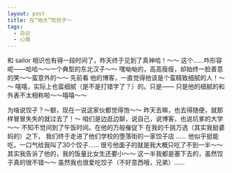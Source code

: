 ```yaml
---
layout: post
title: 在“地大”吃饺子～
tags:
  - 日记
  - 心情
---
```

和 sailor 相识也有得一段时间了，昨天终于见到了真神哈！～～
这个……咋形容呢——哈哈～～一个典型的东北汉子～～
嘿呦呦的，高高瘦瘦，却始终一脸善意的笑～～蛮意外的～～
先前看 他的博客，一直觉得他该是个蛮精致细腻的人！～～
嘻嘻，实际上也蛮细腻（是不是打错字了？）的。只是——
只是他的细腻的和外表不太相称啦～～嘻嘻～～

为啥说饺子？～额，现在一说这家伙都觉得饱～～
昨天去嘛，也去得随便，就那样冒冒失失的就过去了！～
咱们是边逛边聊，说自己，说博客，也说坑爹的大学～～
不知不觉间到了午饭时间。在他的万般催促下
在我的千挑万选（其实我挺婆妈的）之下，
我们终于走进了他们学校的堕落街的一家饺子店 ……
他似乎挺能吃，一口气给我叫了30个饺子……
很亏他面子的就是我大概只吃了不到一半～～
其实我告诉了他的，我的饭量比女生还要小～～
这一半我都是塞下去的，虽然饺子真的很不错～～
虽然我也很爱吃饺子（不好意西哦，兄弟）……
